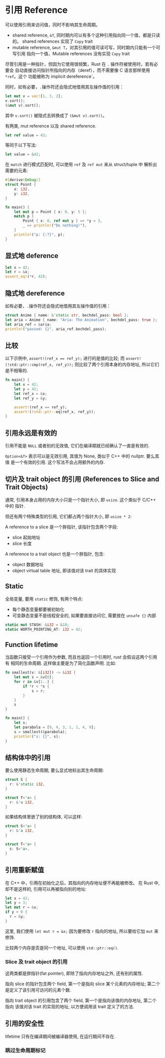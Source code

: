 # 引用 Reference

可以使用引用来访问值，同时不影响其生命周期。

- shared reference, `&T`, 同时期内可以有多个这种引用指向同一个值，都是只读的。
  shared references 实现了 `Copy` trait
- mutable reference, `&mut T`，对其引用的值可读可写，同时期内只能有一个可写引用
  指向一个值，Mutable references 没有实现 `Copy` trait

尽管引用是一种指针，但因为它使用很频繁，Rust 在 `.` 操作符被使用时，若有必要会
自动直接访问指针所指向的内存（deref），而不需要像 C 语言那样使用 `*ref`。这个
功能被称为 implicit dereference`。

同时，如有必要，`.`操作符还会隐式地借用其左操作值的引用：

```rust
let mut v = vec![1, 3, 2];
v.sort();
(&mut v).sort();
```

其中 `v.sort()` 被隐式去转换成了 `(&mut v).sort()`。

有两类, mut reference 以及 shared reference.

```rust
let ref value = 42;
```

等同于以下写法:

```rust
let value = &42;
```

在 `match` 进行模式匹配时, 可以使用 `ref` 及 `ref mut` 来从 struct/tuple 中
解析出需要的元素:

```rust
#[derive(Debug)]
struct Point {
    x: i32,
    y: i32,
}

fn main() {
    let mut p = Point { x: 0, y: 5 };
    match p {
        Point { x: 0, ref mut y } => *y = 3,
        _ => println!("Do nothing!"),
    }
    println!("p: {:?}", p);
}
```

## 显式地 deference

```rust
let x = 42;
let r = &x;
assert_eq!(*r, 42);
```

## 隐式地 dereference

如有必要，`.`操作符还会隐式地借用其左操作值的引用：

```rust
struct Anime { name: &'static str, bechdel_pass: bool };
let aria = Anime { name: "Aria: The Animation", bechdel_pass: true };
let aria_ref = &aria;
println!("passed: {}", aria_ref.bechdel_pass);
```

## 比较

以下示例中, `assert!(ref_x == ref_y);` 进行的是值的比较;
而 `assert!(!std::ptr::cmp(ref_x, ref_y));` 则比较了两个引用本身的内存地址,
所以它们是不相等的.

```rust
fn main() {
    let x = 42;
    let y = 42;
    let ref_x = &x;
    let ref_y = &y;

    assert!(ref_x == ref_y);
    assert!(!std::ptr::eq(ref_x, ref_y));
}
```

## 引用永远是有效的

引用不能是 `NULL` 或者别的无效值, 它们在编译期就已经确认了一直是有效的.

`Option<&T>` 表示可以是无效引用, 其值为 None, 类似于 C++ 中的 nullptr. 要么其值
是一个有效的引用. 这个写法不会占用额外的内存.

## 切片及 trait object 的引用 (References to Slice and Trait Objects)

通常, 引用本身占用的内存大小只是一个指针大小, 即 `usize`. 这个类似于 C/C++ 中的
指针.

但还有两个特殊类型的引用, 它们都占两个指针大小, 即 `usize * 2`:

A reference to a slice 是一个胖指针, 该指针包含两个字段:

* slice 起始地址
* slice 长度

A reference to a trait object 也是一个胖指针, 包含:

* object 数据地址
* object virtual table 地址, 即该值对该 trait 的具体实现

## Static

全局变量, 要用 `static` 修饰, 有两个特点:

* 每个静态变量都要被初始化
* 可变静态变量不是线程安全的, 如果要直接访问它, 需要放在 `unsafe {}` 内部

```rust
static mut STASH: &i32 = &10;
static WORTH_POINTING_AT: i32 = 42;
```

## Function lifetime

当函数只接受一个引用作为参数, 而且也返回一个引用时, rust 会假设这两个引用有
相同的生命周期. 这样做主要是为了简化函数声明. 比如:

```rust
fn smallest(v: &[i32]) -> &i32 {
    let mut s = &v[0];
    for r in &v[1..] {
        if *r < *s {
            s = r;
        }
    }
    s
}

fn main() {
    let s;
    let parabola = [9, 4, 3, 1, 1, 4, 9];
    s = smallest(&parabola);
    println!("s: {}", s);
}
```

## 结构体中的引用

要么使用静态生命周期, 要么显式地标出其生命周期:

```rust
struct S {
  r: &'static i32,
}

struct T<'a> {
  r: &'a i32,
}
```

如果结构体里嵌了别的结构体, 可以这样:

```rust
struct S<'a> {
  r: &'a i32,
}

struct T<'a> {
  s: S<'a>,
}
```

## 引用重新赋值

在 C++ 中，引用在初始化之后，其指向的内存地址便不再能被修改。
在 Rust 中, 却不是这样的, 引用可以再被指向别的地址:

```rust
let x = 42;
let y = 3;
let mut r = &x;
if y > 0 {
  r = &y;
}
```

这里, 我们使用 `let mut r = &x;` 因为要修改 `r` 指向的地址, 所以要给它加 `mut`
来修饰.

比较两个内存是否是同一个地址, 可以使用 `std::ptr::eq()`.

### Slice 及 trait object 的引用

这两类都是胖指针(fat pointer), 即除了指向内存地址之外, 还有别的属性.

指向 slice 的指针包含两个 field, 第一个是指向 slice 某个元素的内存地址; 第二个
是定义了该引用可访问的元素个数.

指向 trait object 的引用包含了两个 field, 第一个是指向该值的内存地址, 第二个指向
该值对该 trait 的实现的地址, 以方便调用该 trait 定义了的方法.

## 引用的安全性

lifetime 只有在编译期间被编译器使用, 在运行期间不存在.

### 跳过生命周期标记
